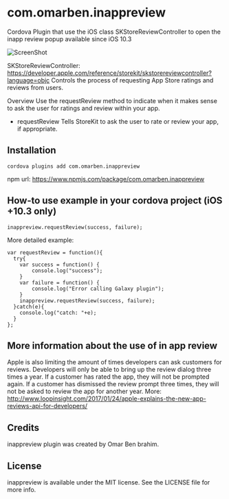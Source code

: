 # com.omarben.inappreview
Cordova Plugin that use the iOS class SKStore​Review​Controller to open the inapp review popup available since iOS 10.3


![ScreenShot](https://cdn-enterprise.discourse.org/ionicframework/uploads/default/original/3X/8/0/80f4eae62688e2a0a44b88e865b5a7f7b964a25f.jpg)


SKStore​Review​Controller: https://developer.apple.com/reference/storekit/skstorereviewcontroller?language=objc 
Controls the process of requesting App Store ratings and reviews from users.

Overview
Use the request​Review method to indicate when it makes sense to ask the user for ratings and review within your app.

+ request​Review
Tells StoreKit to ask the user to rate or review your app, if appropriate.



## Installation
```
cordova plugins add com.omarben.inappreview

```

npm url: https://www.npmjs.com/package/com.omarben.inappreview



## How-to use example in your cordova project (iOS +10.3 only)
```
inappreview.requestReview(success, failure);
```

More detailed example:
```
var requestReview = function(){
  try{
    var success = function() {
        console.log("success");
    }
    var failure = function() {
        console.log("Error calling Galaxy plugin");
    }
    inappreview.requestReview(success, failure);
  }catch(e){
    console.log("catch: "+e);
  }
};
```

## More information about the use of in app review
Apple is also limiting the amount of times developers can ask customers for reviews. Developers will only be able to bring up the review dialog three times a year. If a customer has rated the app, they will not be prompted again. If a customer has dismissed the review prompt three times, they will not be asked to review the app for another year.
More: http://www.loopinsight.com/2017/01/24/apple-explains-the-new-app-reviews-api-for-developers/ 


## Credits

inappreview plugin was created by Omar Ben brahim.

## License

inappreview is available under the MIT license. See the LICENSE file for more info.

